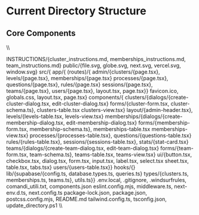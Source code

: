 ﻿# Current Directory Structure

## Core Components

\\\

INSTRUCTIONS/{cluster_instructions.md, memberships_instructions.md, team_instructions.md}
public/{file.svg, globe.svg, next.svg, vercel.svg, window.svg}
src/{
app/{
(routes)/{
admin/{clusters/{page.tsx}, levels/{page.tsx}, memberships/{page.tsx}
processes/{page.tsx}, questions/{page.tsx}, rules/{page.tsx}
sessions/{page.tsx}, teams/{page.tsx}, users/{page.tsx}, layout.tsx, page.tsx}}
favicon.ico, globals.css, layout.tsx, page.tsx}
components/{
clusters/{dialogs/{create-cluster-dialog.tsx, edit-cluster-dialog.tsx}
forms/{cluster-form.tsx, cluster-schema.ts}, clusters-table.tsx
clusters-view.tsx}
layout/{admin-header.tsx}, levels/{levels-table.tsx, levels-view.tsx}
memberships/{dialogs/{create-membership-dialog.tsx, edit-membership-dialog.tsx}
forms/{membership-form.tsx, membership-schema.ts}, memberships-table.tsx
memberships-view.tsx}
processes/{processes-table.tsx}, questions/{questions-table.tsx}
rules/{rules-table.tsx}, sessions/{sessions-table.tsx}, stats/{stat-card.tsx}
teams/{dialogs/{create-team-dialog.tsx, edit-team-dialog.tsx}
forms/{team-form.tsx, team-schema.ts}, teams-table.tsx, teams-view.tsx}
ui/{button.tsx, checkbox.tsx, dialog.tsx, form.tsx, input.tsx, label.tsx, select.tsx
sheet.tsx, table.tsx, tabs.tsx}
users/{users-table.tsx}}
hooks/{}
lib/{supabase/{config.ts, database.types.ts, queries.ts}
types/{clusters.ts, memberships.ts, teams.ts}, utils.ts}}
.env.local, .gitignore, .windsurfrules, comandi_utili.txt, components.json
eslint.config.mjs, middleware.ts, next-env.d.ts, next.config.ts
package-lock.json, package.json, postcss.config.mjs, README.md
tailwind.config.ts, tsconfig.json, update_directory.ps1
\\\
